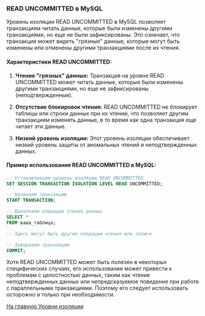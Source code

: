 ### READ UNCOMMITTED в MySQL

Уровень изоляции READ UNCOMMITTED в MySQL позволяет транзакциям читать данные, которые были изменены другими
транзакциями, но еще не были зафиксированы. Это означает, что транзакция может видеть "грязные" данные, которые могут
быть изменены или отменены другими транзакциями после их чтения.

#### Характеристики READ UNCOMMITTED:

1. **Чтение "грязных" данных:** Транзакция на уровне READ UNCOMMITTED может читать данные, которые были изменены другими
   транзакциями, но еще не зафиксированы (неподтвержденные).

2. **Отсутствие блокировок чтения:** READ UNCOMMITTED не блокирует таблицы или строки данных при их чтении, что
   позволяет другим транзакциям изменять данные, в то время как одна транзакция еще читает эти данные.

3. **Низкий уровень изоляции:** Этот уровень изоляции обеспечивает низкий уровень защиты от аномальных чтений и
   неподтвержденных данных.

#### Пример использования READ UNCOMMITTED в MySQL:

```sql
-- Устанавливаем уровень изоляции READ UNCOMMITTED
SET SESSION TRANSACTION ISOLATION LEVEL READ UNCOMMITTED;

-- Начинаем транзакцию
START TRANSACTION;

-- Выполняем операции чтения данных
SELECT *
FROM ваша_таблица;

-- Здесь могут быть другие операции чтения или записи

-- Завершаем транзакцию
COMMIT;
```

Хотя READ UNCOMMITTED может быть полезен в некоторых специфических случаях, его использование может привести к проблемам
с целостностью данных, таким как чтение неподтвержденных данных или непредсказуемое поведение при работе с параллельными
транзакциями. Поэтому его следует использовать осторожно и только при необходимости.

[На главную Уровни изоляции](main.md)
